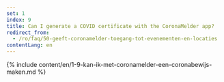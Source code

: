```yaml
---
set: 1
index: 9
title: Can I generate a COVID certificate with the CoronaMelder app?
redirect_from: 
  - /ro/faq/50-geeft-coronamelder-toegang-tot-evenementen-en-locaties
contentLang: en
---
```

{% include content/en/1-9-kan-ik-met-coronamelder-een-coronabewijs-maken.md %}
